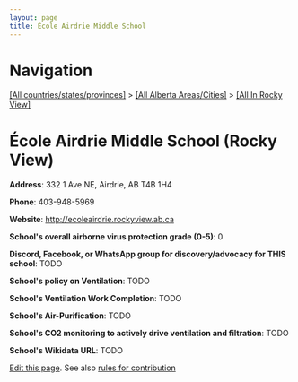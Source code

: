 ```yaml
---
layout: page
title: École Airdrie Middle School
---
```

# Navigation

[[All countries/states/provinces]](../../..) > [[All Alberta Areas/Cities]](../..) > [[All In Rocky View]](..)

# École Airdrie Middle School (Rocky View)

**Address**: 332 1 Ave NE, Airdrie, AB T4B 1H4

**Phone**: 403-948-5969

**Website**: <http://ecoleairdrie.rockyview.ab.ca>

**School's overall airborne virus protection grade (0-5)**: 0

**Discord, Facebook, or WhatsApp group for discovery/advocacy for THIS school**: TODO

**School's policy on Ventilation**: TODO

**School's Ventilation Work Completion**: TODO

**School's Air-Purification**: TODO

**School's CO2 monitoring to actively drive ventilation and filtration**: TODO

**School's Wikidata URL**: TODO


[Edit this page](https://github.com/ventilate-schools/AB/edit/main/./Rocky_View/École_Airdrie_Middle_School.md). See also [rules for contribution](../../../contribution-rules/)